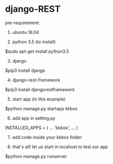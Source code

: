 # django-REST

pre-requirement:

1. ubuntu 16.04

2. python 3.5 (to install)

$sudo apt-get install python3.5

3. django

$pip3 install django

4. django-rest-framework

$pip3 install djangorestframework

5. start app (in this example)

$python manage.py startapp kkbox

6. add app in setting.py 

INSTALLED_APPS = (
    ...
    'kkbox',
    ...
)

7. add code inside your kkbox folder

8. that's all! let us start in locahost to test our app

$python manage.py runserver
